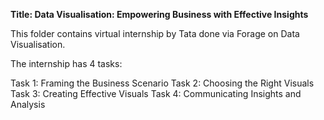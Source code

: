 **Title: Data Visualisation: Empowering Business with Effective Insights**

This folder contains virtual internship by Tata done via Forage on Data Visualisation.

The internship has 4 tasks:

Task 1: Framing the Business Scenario
Task 2: Choosing the Right Visuals
Task 3: Creating Effective Visuals
Task 4: Communicating Insights and Analysis
